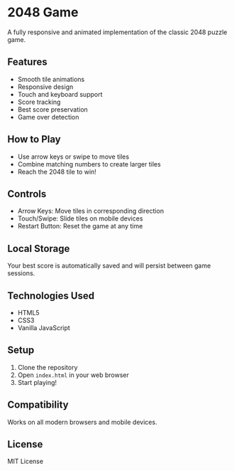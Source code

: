 # 2048 Game

A fully responsive and animated implementation of the classic 2048 puzzle game.

## Features

- Smooth tile animations
- Responsive design
- Touch and keyboard support
- Score tracking
- Best score preservation
- Game over detection

## How to Play

- Use arrow keys or swipe to move tiles
- Combine matching numbers to create larger tiles
- Reach the 2048 tile to win!

## Controls

- Arrow Keys: Move tiles in corresponding direction
- Touch/Swipe: Slide tiles on mobile devices
- Restart Button: Reset the game at any time

## Local Storage

Your best score is automatically saved and will persist between game sessions.

## Technologies Used

- HTML5
- CSS3
- Vanilla JavaScript

## Setup

1. Clone the repository
2. Open `index.html` in your web browser
3. Start playing!

## Compatibility

Works on all modern browsers and mobile devices.

## License

MIT License
